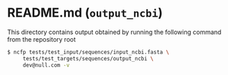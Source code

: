 # README.md (`output_ncbi`)

This directory contains output obtained by running the following command from the repository root

```bash
$ ncfp tests/test_input/sequences/input_ncbi.fasta \
     tests/test_targets/sequences/output_ncbi \
     dev@null.com -v
```